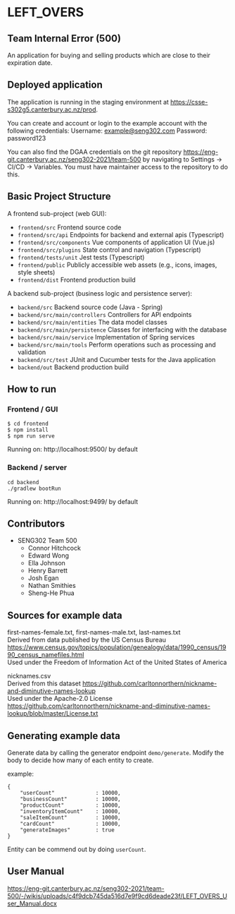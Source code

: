 # LEFT_OVERS
## Team Internal Error (500)

An application for buying and selling products which are close to their expiration date.

## Deployed application

The application is running in the staging environment at https://csse-s302g5.canterbury.ac.nz/prod.

You can create and account or login to the example account with the following credentials:
Username: example@seng302.com
Password: password123

You can also find the DGAA credentials on the git repository https://eng-git.canterbury.ac.nz/seng302-2021/team-500 by navigating to Settings -> CI/CD -> Variables. You must have maintainer access to the repository to do this.

## Basic Project Structure

A frontend sub-project (web GUI):

- `frontend/src` Frontend source code
- `frontend/src/api` Endpoints for backend and external apis (Typescript)
- `frontend/src/components` Vue components of application UI (Vue.js)
- `frontend/src/plugins` State control and navigation (Typescript)
- `frontend/tests/unit` Jest tests (Typescript)
- `frontend/public` Publicly accessible web assets (e.g., icons, images, style sheets)
- `frontend/dist` Frontend production build

A backend sub-project (business logic and persistence server):

- `backend/src` Backend source code (Java - Spring)
- `backend/src/main/controllers` Controllers for API endpoints
- `backend/src/main/entities` The data model classes
- `backend/src/main/persistence` Classes for interfacing with the database
- `backend/src/main/service` Implementation of Spring services
- `backend/src/main/tools` Perform operations such as processing and validation
- `backend/src/test` JUnit and Cucumber tests for the Java application
- `backend/out` Backend production build

## How to run

### Frontend / GUI

    $ cd frontend
    $ npm install
    $ npm run serve

Running on: http://localhost:9500/ by default

### Backend / server

    cd backend
    ./gradlew bootRun

Running on: http://localhost:9499/ by default

## Contributors

- SENG302 Team 500
    - Connor Hitchcock
    - Edward Wong
    - Ella Johnson
    - Henry Barrett
    - Josh Egan
    - Nathan Smithies
    - Sheng-He Phua
  
## Sources for example data
 
first-names-female.txt, first-names-male.txt, last-names.txt \
Derived from data published by the US Census Bureau https://www.census.gov/topics/population/genealogy/data/1990_census/1990_census_namefiles.html \
Used under the Freedom of Information Act of the United States of America

nicknames.csv \
Derived from this dataset https://github.com/carltonnorthern/nickname-and-diminutive-names-lookup \
Used under the Apache-2.0 License https://github.com/carltonnorthern/nickname-and-diminutive-names-lookup/blob/master/License.txt

## Generating example data

Generate data by calling the generator endpoint `demo/generate`. Modify the body to decide how many of each entity to create.

example:
```
{
    "userCount"             : 10000,
    "businessCount"         : 10000,
    "productCount"          : 10000,
    "inventoryItemCount"    : 10000,
    "saleItemCount"         : 10000,
    "cardCount"             : 10000,
    "generateImages"        : true
}
```
Entity can be commend out by doing `userCount`.

## User Manual
https://eng-git.canterbury.ac.nz/seng302-2021/team-500/-/wikis/uploads/c4f9dcb745da516d7e9f9cd6deade23f/LEFT_OVERS_User_Manual.docx
